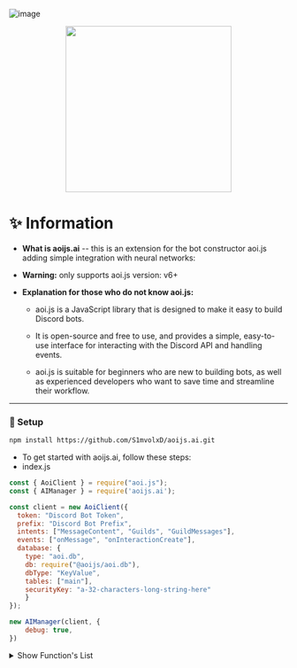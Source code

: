 ![image](https://github.com/user-attachments/assets/6ce2a5a0-dbd5-4254-a5a1-7b0800cfeac8)<p align="center">
  <a>
    <img width="300" src="https://cdn.discordapp.com/attachments/1143145944767021096/1369982783463886868/Picsart_25-05-08_17-20-41-395.png?ex=681dd764&is=681c85e4&hm=2dc992964a864edbd63bc352ced74131a6689fc9493f2459970c0b5a0317f8f1&">
  </a>
</p>

# ✨️ Information
- **What is aoijs.ai** --  this is an extension for the bot constructor aoi.js adding simple integration with neural networks:
- **Warning:** only supports aoi.js version: v6+
  
- **Explanation for those who do not know aoi.js:** 
  - aoi.js is a JavaScript library that is designed to make it easy to build Discord bots.

  - It is open-source and free to use, and provides a simple, easy-to-use interface for interacting with the Discord API and handling events.

  - aoi.js is suitable for beginners who are new to building bots, as well as experienced developers who want to save time and streamline their workflow.

---

### 📒 Setup
```bash
npm install https://github.com/S1mvolxD/aoijs.ai.git
```

- To get started with aoijs.ai, follow these steps:
- index.js
```js
const { AoiClient } = require("aoi.js");
const { AIManager } = require('aoijs.ai');

const client = new AoiClient({
  token: "Discord Bot Token",
  prefix: "Discord Bot Prefix",
  intents: ["MessageContent", "Guilds", "GuildMessages"],
  events: ["onMessage", "onInteractionCreate"],
  database: {
    type: "aoi.db",
    db: require("@aoijs/aoi.db"),
    dbType: "KeyValue",
    tables: ["main"],
    securityKey: "a-32-characters-long-string-here"
    }
});

new AIManager(client, {
    debug: true,
})
```
<details>
  <summary>Show Function's List</summary>

| Functions               | Params                          | Required Params ( true / false ) | Description                            |
|-------------------------|---------------------------------|----------------------------------|----------------------------------------|
| $chatGPTV4              | [text]                          | [true]                           | ChatGPT 4 from OpenAI.                 |
| $commandRPlus           | [text]                          | [true]                           | Command R+ from Cohere AI.             |
| $fastTTV                | [text;style]                    | [true, false]                    | Fast Text-To-Video with styles.        |
| $flux                   | [text;ratio]                    | [true, false]                    | Flux.1 models from blackforextlabs.ai. |

</details>
